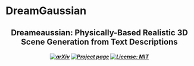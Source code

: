 # DreamGaussian
<h2 align="center">Dreameaussian: Physically-Based Realistic 3D Scene Generation from Text Descriptions</h2>

<h5 align="center">

[![arXiv](https://img.shields.io/badge/ArXiv?logo=arXiv)]()
[![Project page](https://img.shields.io/badge/Project-Page-brightgreen)]()
[![License: MIT](https://img.shields.io/badge/License-MIT-yellow.svg)](https://github.com/ZhenyuSun-Walker/DreamGaussian/blob/main/LICENSE) 